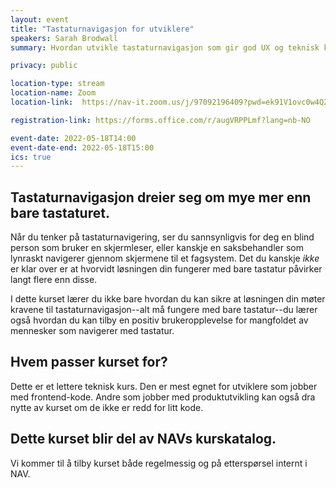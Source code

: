 ```yaml
---
layout: event
title: "Tastaturnavigasjon for utviklere" 
speakers: Sarah Brodwall
summary: Hvordan utvikle tastaturnavigasjon som gir god UX og teknisk kompatibilitet? 

privacy: public

location-type: stream
location-name: Zoom
location-link:  https://nav-it.zoom.us/j/97092196409?pwd=ek91V1ovc0w4Q29lQUtCekdZRHladz09

registration-link: https://forms.office.com/r/augVRPPLmf?lang=nb-NO

event-date: 2022-05-18T14:00
event-date-end: 2022-05-18T15:00
ics: true
---
```

## Tastaturnavigasjon dreier seg om mye mer enn bare tastaturet.

Når du tenker på tastaturnavigering, ser du sannsynligvis for deg en blind person som bruker en skjermleser, eller kanskje en saksbehandler som lynraskt navigerer gjennom skjermene til et fagsystem. Det du kanskje _ikke_ er klar over er at hvorvidt løsningen din fungerer med bare tastatur påvirker langt flere enn disse.

I dette kurset lærer du ikke bare hvordan du kan sikre at løsningen din møter kravene til tastaturnavigasjon--alt må fungere med bare tastatur--du lærer også hvordan du kan tilby en positiv brukeropplevelse for mangfoldet av mennesker som navigerer med tastatur.  

## Hvem passer kurset for?
Dette er et lettere teknisk kurs.  Den er mest egnet for utviklere som jobber med frontend-kode.  Andre som jobber med produktutvikling kan også dra nytte av kurset om de ikke er redd for litt kode.  

## Dette kurset blir del av NAVs kurskatalog.
Vi kommer til å tilby kurset både regelmessig og på etterspørsel internt i NAV.
